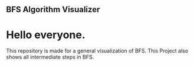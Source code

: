 ## BFS Algorithm Visualizer
# Hello everyone.
This repository is made for a general visualization of BFS.
This Project also shows all intermediate steps in BFS.
